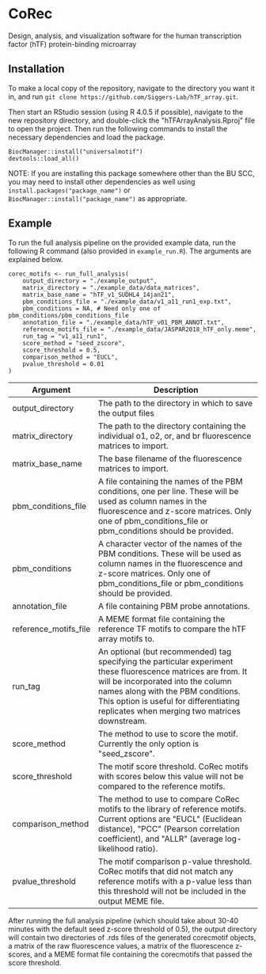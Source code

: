 # CoRec
Design, analysis, and visualization software for the human transcription factor (hTF) protein-binding microarray

## Installation

To make a local copy of the repository, navigate to the directory you want it in, and run `git clone https://github.com/Siggers-Lab/hTF_array.git`.

Then start an RStudio session (using R 4.0.5 if possible), navigate to the new repository directory, and double-click the "hTFArrayAnalysis.Rproj" file to open the project. Then run the following commands to install the necessary dependencies and load the package.

```
BiocManager::install("universalmotif")
devtools::load_all()
```

NOTE: If you are installing this package somewhere other than the BU SCC, you may need to install other dependencies as well using `install.packages("package_name")` or `BiocManager::install("package_name")` as appropriate.

## Example

To run the full analysis pipeline on the provided example data, run the following R command (also provided in `example_run.R`). The arguments are explained below.

```
corec_motifs <- run_full_analysis(
    output_directory = "./example_output",
    matrix_directory = "./example_data/data_matrices",
    matrix_base_name = "hTF_v1_SUDHL4_14jan21",
    pbm_conditions_file = "./example_data/v1_a11_run1_exp.txt",
    pbm_conditions = NA, # Need only one of pbm_conditions/pbm_conditions_file
    annotation_file = "./example_data/hTF_v01_PBM_ANNOT.txt",
    reference_motifs_file = "./example_data/JASPAR2018_hTF_only.meme",
    run_tag = "v1_a11_run1",
    score_method = "seed_zscore",
    score_threshold = 0.5,
    comparison_method = "EUCL",
    pvalue_threshold = 0.01
)
```

|        Argument       | Description |
|-----------------------|-------------|
|    output_directory   | The path to the directory in which to save the output files |
|    matrix_directory   | The path to the directory containing the individual o1, o2, or, and br fluorescence matrices to import. |
|    matrix_base_name   | The base filename of the fluorescence matrices to import. |
|  pbm_conditions_file  | A file containing the names of the PBM conditions, one per line. These will be used as column names in the fluorescence and z-score matrices. Only one of pbm_conditions_file or pbm_conditions should be provided. |
|     pbm_conditions    | A character vector of the names of the PBM conditions. These will be used as column names in the fluorescence and z-score matrices. Only one of pbm_conditions_file or pbm_conditions should be provided. |
|    annotation_file    | A file containing PBM probe annotations. |
| reference_motifs_file | A MEME format file containing the reference TF motifs to compare the hTF array motifs to. |
|        run_tag        | An optional (but recommended) tag specifying the particular experiment these fluorescence matrices are from. It will be incorporated into the column names along with the PBM conditions. This option is useful for differentiating replicates when merging two matrices downstream. |
|      score_method     | The method to use to score the motif. Currently the only option is "seed_zscore". |
|    score_threshold    | The motif score threshold. CoRec motifs with scores below this value will not be compared to the reference motifs. |
|   comparison_method   | The method to use to compare CoRec motifs to the library of reference motifs. Current options are "EUCL" (Euclidean distance), "PCC" (Pearson correlation coefficient), and "ALLR" (average log-likelihood ratio). |
|    pvalue_threshold   | The motif comparison p-value threshold. CoRec motifs that did not match any reference motifs with a p-value less than this threshold will not be included in the output MEME file. |

After running the full analysis pipeline (which should take about 30-40 minutes with the default seed z-score threshold of 0.5), the output directory will contain two directories of .rds files of the generated corecmotif objects, a matrix of the raw fluorescence values, a matrix of the fluorescence z-scores, and a MEME format file containing the corecmotifs that passed the score threshold.
